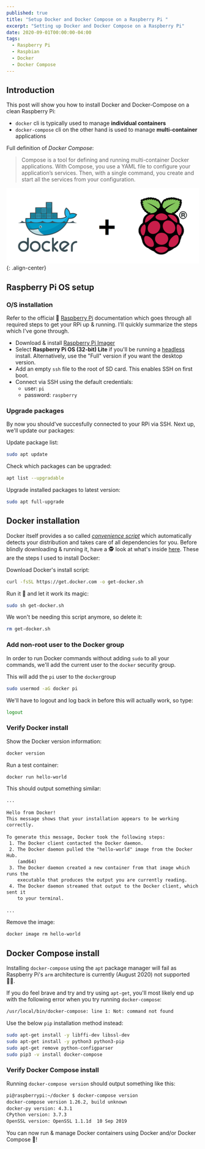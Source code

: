```yaml
---
published: true
title: "Setup Docker and Docker Compose on a Raspberry Pi "
excerpt: "Setting up Docker and Docker Compose on a Raspberry Pi"
date: 2020-09-01T00:00:00-04:00
tags:
  - Raspberry Pi
  - Raspbian
  - Docker
  - Docker Compose
---
```


## Introduction

This post will show you how to install Docker and Docker-Compose on a clean Raspberry Pi:
- `docker` cli is typically used to manage **individual containers**
- `docker-compose` cli on the other hand is used to manage **multi-container** applications

Full definition of *Docker Compose*:
> Compose is a tool for defining and running multi-container Docker applications. With Compose, you use a YAML file to configure your application’s services. Then, with a single command, you create and start all the services from your configuration.

![image-center](/assets/images/docker_rpi.png){: .align-center}

## Raspberry Pi OS setup

### O/S installation

Refer to the official 📖 [Raspberry Pi](https://www.raspberrypi.org/documentation/) documentation which goes through all required steps to get your RPi up & running. I'll quickly summarize the steps which I've gone through.

- Download & install [Raspberry Pi Imager](https://www.raspberrypi.org/downloads/)
- Select **Raspberry Pi OS (32-bit) Lite** if you'll be running a [headless](https://en.wikipedia.org/wiki/Headless_software) install. Alternatively, use the "Full" version if you want the desktop version.
- Add an empty `ssh` file to the root of SD card. This enables SSH on first boot.
- Connect via SSH using the default credentials:
  - user: `pi`
  - password: `raspberry`

### Upgrade packages

By now you should've succesfully connected to your RPi via SSH. Next up, we'll update our packages:

Update package list:
```bash
sudo apt update
```

Check which packages can be upgraded:
```bash
apt list --upgradable
```

Upgrade installed packages to latest version:
```bash
sudo apt full-upgrade
```

## Docker installation

Docker itself provides a so called [*convenience script*](https://docs.docker.com/engine/install/ubuntu/#install-using-the-convenience-script) which automatically detects your distribution and takes care of all dependencies for you. Before blindly downloading & running it, have a 🕵 look at what's inside [here](https://github.com/docker/docker-install/blob/master/install.sh). These are the steps I used to install Docker:

Download Docker's install script:
```bash
curl -fsSL https://get.docker.com -o get-docker.sh
```

Run it 🚀 and let it work its magic:
```bash
sudo sh get-docker.sh
```

We won't be needing this script anymore, so delete it:
```bash
rm get-docker.sh
```

### Add non-root user to the Docker group

In order to run Docker commands without adding `sudo` to all your commands, we'll add the current user to the `docker` security group.

This will add the `pi` user to the `docker`group
```bash
sudo usermod -aG docker pi
```

We'll have to logout and log back in before this will actually work, so type:
```bash
logout
```

### Verify Docker install

Show the Docker version information:
```bash
docker version
```

Run a test container:

```bash
docker run hello-world
```

This should output something similar:

```text
...

Hello from Docker!
This message shows that your installation appears to be working correctly.

To generate this message, Docker took the following steps:
 1. The Docker client contacted the Docker daemon.
 2. The Docker daemon pulled the "hello-world" image from the Docker Hub.
    (amd64)
 3. The Docker daemon created a new container from that image which runs the
    executable that produces the output you are currently reading.
 4. The Docker daemon streamed that output to the Docker client, which sent it
    to your terminal.

...
```

Remove the image:
```bash
docker image rm hello-world
```

## Docker Compose install

Installing `docker-compose` using the `apt` package manager will fail as Raspberry Pi's `arm` architecture is currently (August 2020) not supported 🤷‍♂.

If you do feel brave and try and try using `apt-get`, you'll most likely end up with the following error when you try running `docker-compose`:

```bash
/usr/local/bin/docker-compose: line 1: Not: command not found
```

Use the below `pip` installation method instead:

```bash
sudo apt-get install -y libffi-dev libssl-dev
sudo apt-get install -y python3 python3-pip
sudo apt-get remove python-configparser
sudo pip3 -v install docker-compose
```

### Verify Docker Compose install

Running `docker-compose version` should output something like this:

```bash
pi@raspberrypi:~/docker $ docker-compose version
docker-compose version 1.26.2, build unknown
docker-py version: 4.3.1
CPython version: 3.7.3
OpenSSL version: OpenSSL 1.1.1d  10 Sep 2019
```

You can now run & manage Docker containers using Docker and/or Docker Compose 🐋!
